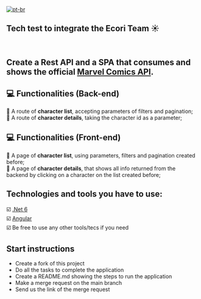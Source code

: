[![pt-br](https://img.shields.io/badge/lang-pt--br-green.svg)](https://github.com/jagimenes/ecori-tech-test/blob/main/README.pt-br.md)

## Tech test to integrate the Ecori Team ☀

<br>

## Create a Rest API and a SPA that consumes and shows the official [Marvel Comics API](https://developer.marvel.com/docs).

## :computer: Functionalities (Back-end)
🔴 A route of **character list**, accepting parameters of filters and pagination;<br>
🔴 A route of **character details**, taking the character id as a parameter;<br>

## :computer: Functionalities (Front-end)
🔴 A page of **character list**, using parameters, filters and pagination created before;<br>
🔴 A page of **character details**, that shows all info returned from the backend by clicking on a character on the list created before;<br>

## Technologies and tools you have to use:
☑️ [.Net 6](https://dotnet.microsoft.com/pt-br/) <br>
☑️ [Angular](https://angular.io/) <br>
☑️ Be free to use any other tools/tecs if you need <br>

## Start instructions
- Create a fork of this project
- Do all the tasks to complete the application
- Create a README.md showing the steps to run the application
- Make a merge request on the main branch
- Send us the link of the merge request
